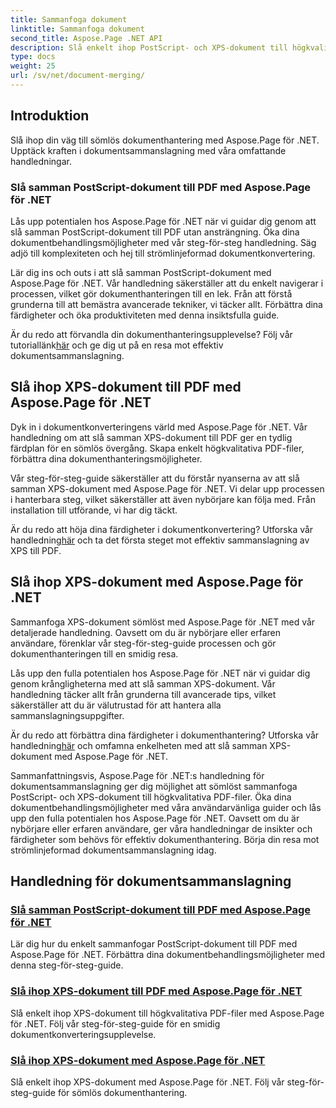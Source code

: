 ```yaml
---
title: Sammanfoga dokument
linktitle: Sammanfoga dokument
second_title: Aspose.Page .NET API
description: Slå enkelt ihop PostScript- och XPS-dokument till högkvalitativa PDF-filer med Aspose.Page för .NET. Förbättra din dokumentbehandling med våra steg-för-steg handledningar.
type: docs
weight: 25
url: /sv/net/document-merging/
---
```

## Introduktion

Slå ihop din väg till sömlös dokumenthantering med Aspose.Page för .NET. Upptäck kraften i dokumentsammanslagning med våra omfattande handledningar.

### Slå samman PostScript-dokument till PDF med Aspose.Page för .NET
Lås upp potentialen hos Aspose.Page för .NET när vi guidar dig genom att slå samman PostScript-dokument till PDF utan ansträngning. Öka dina dokumentbehandlingsmöjligheter med vår steg-för-steg handledning. Säg adjö till komplexiteten och hej till strömlinjeformad dokumentkonvertering.

Lär dig ins och outs i att slå samman PostScript-dokument med Aspose.Page för .NET. Vår handledning säkerställer att du enkelt navigerar i processen, vilket gör dokumenthanteringen till en lek. Från att förstå grunderna till att bemästra avancerade tekniker, vi täcker allt. Förbättra dina färdigheter och öka produktiviteten med denna insiktsfulla guide.

 Är du redo att förvandla din dokumenthanteringsupplevelse? Följ vår tutoriallänk[här](./merge-postscript-documents-into-pdf/) och ge dig ut på en resa mot effektiv dokumentsammanslagning.

## Slå ihop XPS-dokument till PDF med Aspose.Page för .NET
Dyk in i dokumentkonverteringens värld med Aspose.Page för .NET. Vår handledning om att slå samman XPS-dokument till PDF ger en tydlig färdplan för en sömlös övergång. Skapa enkelt högkvalitativa PDF-filer, förbättra dina dokumenthanteringsmöjligheter.

Vår steg-för-steg-guide säkerställer att du förstår nyanserna av att slå samman XPS-dokument med Aspose.Page för .NET. Vi delar upp processen i hanterbara steg, vilket säkerställer att även nybörjare kan följa med. Från installation till utförande, vi har dig täckt.

 Är du redo att höja dina färdigheter i dokumentkonvertering? Utforska vår handledning[här](./merge-xps-documents-into-pdf/) och ta det första steget mot effektiv sammanslagning av XPS till PDF.

## Slå ihop XPS-dokument med Aspose.Page för .NET
Sammanfoga XPS-dokument sömlöst med Aspose.Page för .NET med vår detaljerade handledning. Oavsett om du är nybörjare eller erfaren användare, förenklar vår steg-för-steg-guide processen och gör dokumenthanteringen till en smidig resa.

Lås upp den fulla potentialen hos Aspose.Page för .NET när vi guidar dig genom krångligheterna med att slå samman XPS-dokument. Vår handledning täcker allt från grunderna till avancerade tips, vilket säkerställer att du är välutrustad för att hantera alla sammanslagningsuppgifter.

 Är du redo att förbättra dina färdigheter i dokumenthantering? Utforska vår handledning[här](./merge-xps-documents/) och omfamna enkelheten med att slå samman XPS-dokument med Aspose.Page för .NET.

Sammanfattningsvis, Aspose.Page för .NET:s handledning för dokumentsammanslagning ger dig möjlighet att sömlöst sammanfoga PostScript- och XPS-dokument till högkvalitativa PDF-filer. Öka dina dokumentbehandlingsmöjligheter med våra användarvänliga guider och lås upp den fulla potentialen hos Aspose.Page för .NET. Oavsett om du är nybörjare eller erfaren användare, ger våra handledningar de insikter och färdigheter som behövs för effektiv dokumenthantering. Börja din resa mot strömlinjeformad dokumentsammanslagning idag.
## Handledning för dokumentsammanslagning
### [Slå samman PostScript-dokument till PDF med Aspose.Page för .NET](./merge-postscript-documents-into-pdf/)
Lär dig hur du enkelt sammanfogar PostScript-dokument till PDF med Aspose.Page för .NET. Förbättra dina dokumentbehandlingsmöjligheter med denna steg-för-steg-guide.
### [Slå ihop XPS-dokument till PDF med Aspose.Page för .NET](./merge-xps-documents-into-pdf/)
Slå enkelt ihop XPS-dokument till högkvalitativa PDF-filer med Aspose.Page för .NET. Följ vår steg-för-steg-guide för en smidig dokumentkonverteringsupplevelse.
### [Slå ihop XPS-dokument med Aspose.Page för .NET](./merge-xps-documents/)
Slå enkelt ihop XPS-dokument med Aspose.Page för .NET. Följ vår steg-för-steg-guide för sömlös dokumenthantering.